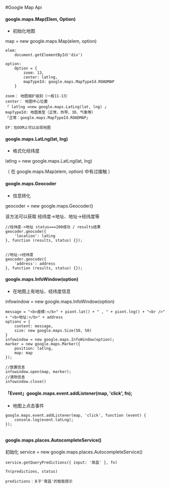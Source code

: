 #Google Map Api

####	google.maps.Map(Elem, Option)
*	初始化地图

map = new google.maps.Map(elem, option)

```
elem: 	
	document.getElementById('div')

option: 
	Option = {
        zoom: 13,
        center: latlng,
        mapTypeId: google.maps.MapTypeId.ROADMAP
    }

zoom： 地图缩扩级别（一般11-13）
center： 地图中心位置
「 latlng =new google.maps.LatLng(lat, lng) 」 
mapTypeId: 地图类型（正常、热导、3D、气象等）
「正常：google.maps.MapTypeId.ROADMAP」

EP：在DOM上可以出现地图
```

####	google.maps.LatLng(lat, lng)
*	格式化经纬度

latlng = new google.maps.LatLng(lat, lng)

（ 在	google.maps.Map(elem, option) 中有过接触 ）


####	google.maps.Geocoder

*	信息转化

geocoder = new google.maps.Geocoder()

该方法可以获取 经纬度->地址、地址->经纬度等

```
//经纬度->地址 status===200成功 / results结果
geocoder.geocode({
	'location': latLng 
}, function (results, status) {});


//地址->经纬度	
geocoder.geocode({
	'address': address 
}, function (results, status) {});
```

####	google.maps.InfoWindow(option)

*	在地图上有地址、经纬度信息

infowindow = new google.maps.InfoWindow(option)

```
message = "<b>座標:</b>" + piont.lat() + " , " + piont.lng() + "<br />" + "<b>地址:</b>" + address
options = {
	content: message,
	size: new google.maps.Size(50, 50)
}
infowindow = new google.maps.InfoWindow(option);
marker = new google.maps.Marker({
    position: latlng,
    map: map
});  

//放置信息
infowindow.open(map, marker);
//清除信息
infowindow.close()

```

####	「Event」google.maps.event.addListener(map, 'click', fn);
*	地图上点击事件

```
google.maps.event.addListener(map, 'click', function (event) {
    console.log(event.latLng);
});
	
```


####	google.maps.places.AutocompleteService()
初始化 service = new google.maps.places.AutocompleteService()


```
service.getQueryPredictions({ input: '南昌' }, fn)

fn(predictions, status) 

predictions：关于'南昌'的智能提示

```

